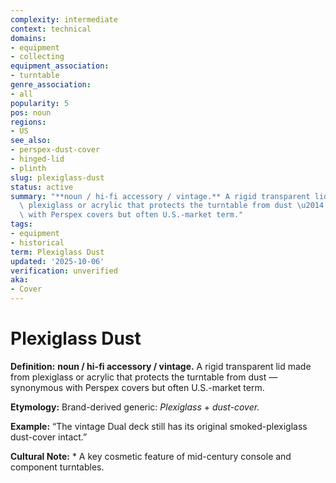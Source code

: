 ```yaml
---
complexity: intermediate
context: technical
domains:
- equipment
- collecting
equipment_association:
- turntable
genre_association:
- all
popularity: 5
pos: noun
regions:
- US
see_also:
- perspex-dust-cover
- hinged-lid
- plinth
slug: plexiglass-dust
status: active
summary: "**noun / hi-fi accessory / vintage.** A rigid transparent lid made from\
  \ plexiglass or acrylic that protects the turntable from dust \u2014 synonymous\
  \ with Perspex covers but often U.S.-market term."
tags:
- equipment
- historical
term: Plexiglass Dust
updated: '2025-10-06'
verification: unverified
aka:
- Cover
---
```


# Plexiglass Dust

**Definition:** **noun / hi-fi accessory / vintage.** A rigid transparent lid made from plexiglass or acrylic that protects the turntable from dust — synonymous with Perspex covers but often U.S.-market term.

**Etymology:** Brand-derived generic: *Plexiglass* + *dust-cover.*

**Example:** “The vintage Dual deck still has its original smoked-plexiglass dust-cover intact.”

**Cultural Note:** * A key cosmetic feature of mid-century console and component turntables.

